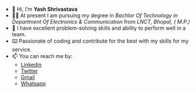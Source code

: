 - 👋 Hi, I’m **Yash Shrivastava**
- 👨‍🎓 At present I am pursuing my degree in *Bachlor Of Technology in Department Of Electronics & Communication* from *LNCT, Bhopal, ( M.P.)*
- 🧠 I have excellent problem-solving skills and ability to perform well in a team.
- ⌨️ Passionate of coding and contribute for the best with my skills for my service.
- 📫 You can reach me by: 
  - [Linkedin](https://www.linkedin.com/in/yash-shrivastava-a116a81b3/)
  - [Twitter](https://twitter.com/BitterAsTruth)
  - [Gmail](shrivastavayash92@gmail.com)
  - [Whatsapp](mywa.link/uakuwl8r)


<!---
yashshrivastavaa/yashshrivastavaa is a ✨ special ✨ repository because its `README.md` (this file) appears on your GitHub profile.
You can click the Preview link to take a look at your changes.
--->
